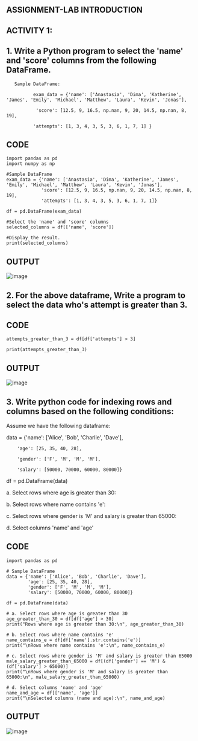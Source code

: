 ## ASSIGNMENT-LAB INTRODUCTION
## ACTIVITY 1:

## 1. Write a Python program to select the 'name' and 'score' columns from the following DataFrame.

       Sample DataFrame:

              exam_data = {'name': ['Anastasia', 'Dima', 'Katherine', 'James', 'Emily', 'Michael', 'Matthew', 'Laura', 'Kevin', 'Jonas'],

               'score': [12.5, 9, 16.5, np.nan, 9, 20, 14.5, np.nan, 8, 19],

              'attempts': [1, 3, 4, 3, 5, 3, 6, 1, 7, 1] }
## CODE
```
import pandas as pd
import numpy as np

#Sample DataFrame
exam_data = {'name': ['Anastasia', 'Dima', 'Katherine', 'James', 'Emily', 'Michael', 'Matthew', 'Laura', 'Kevin', 'Jonas'],
             'score': [12.5, 9, 16.5, np.nan, 9, 20, 14.5, np.nan, 8, 19],
             'attempts': [1, 3, 4, 3, 5, 3, 6, 1, 7, 1]}

df = pd.DataFrame(exam_data)

#Select the 'name' and 'score' columns
selected_columns = df[['name', 'score']]

#Display the result.
print(selected_columns)
```
## OUTPUT
![image](https://github.com/user-attachments/assets/1bff9ce8-38d5-4cbf-b2af-63b8edfd7efd)

## 2. For the above dataframe, Write a program to select the data who's attempt is greater than 3.

## CODE
```
attempts_greater_than_3 = df[df['attempts'] > 3]

print(attempts_greater_than_3)
```
## OUTPUT
![image](https://github.com/user-attachments/assets/19f3ac87-2c85-4ced-86b2-7916fee51991)

## 3. Write python code for indexing rows and columns based on the following conditions:

Assume we have the following dataframe:

data = {'name': ['Alice', 'Bob', 'Charlie', 'Dave'],

        'age': [25, 35, 40, 28],

        'gender': ['F', 'M', 'M', 'M'],

        'salary': [50000, 70000, 60000, 80000]}

df = pd.DataFrame(data)

a. Select rows where age is greater than 30:

b. Select rows where name contains 'e':

c. Select rows where gender is 'M' and salary is greater than 65000:

d. Select columns 'name' and 'age'
## CODE

```
import pandas as pd

# Sample DataFrame
data = {'name': ['Alice', 'Bob', 'Charlie', 'Dave'],
        'age': [25, 35, 40, 28],
        'gender': ['F', 'M', 'M', 'M'],
        'salary': [50000, 70000, 60000, 80000]}

df = pd.DataFrame(data)

# a. Select rows where age is greater than 30
age_greater_than_30 = df[df['age'] > 30]
print("Rows where age is greater than 30:\n", age_greater_than_30)

# b. Select rows where name contains 'e'
name_contains_e = df[df['name'].str.contains('e')]
print("\nRows where name contains 'e':\n", name_contains_e)

# c. Select rows where gender is 'M' and salary is greater than 65000
male_salary_greater_than_65000 = df[(df['gender'] == 'M') & (df['salary'] > 65000)]
print("\nRows where gender is 'M' and salary is greater than 65000:\n", male_salary_greater_than_65000)

# d. Select columns 'name' and 'age'
name_and_age = df[['name', 'age']]
print("\nSelected columns (name and age):\n", name_and_age)
```
## OUTPUT
![image](https://github.com/user-attachments/assets/4d778902-db77-4c0b-907e-195b97bd810c)



